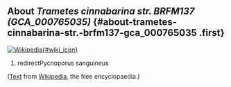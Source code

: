 About *Trametes cinnabarina str. BRFM137 (GCA\_000765035)* {#about-trametes-cinnabarina-str.-brfm137-gca_000765035 .first}
----------------------------------------------------------

[![Wikipedia](/img/wikipedia_logo_v2_en.png){#wiki_icon}](http://en.wikipedia.org/wiki/Trametes_cinnabarina)

1.  redirectPycnoporus sanguineus

([Text](http://en.wikipedia.org/wiki/Trametes_cinnabarina) from
[Wikipedia](http://en.wikipedia.org/), the free encyclopaedia.)
